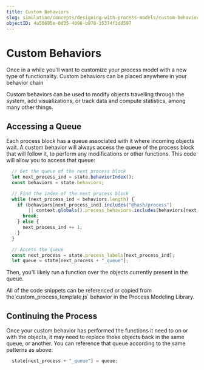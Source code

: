 ```yaml
---
title: Custom Behaviors
slug: simulation/concepts/designing-with-process-models/custom-behaviors
objectID: 4a50695e-0d35-4098-b978-35374f3dd597
---
```


# Custom Behaviors

Once in a while you'll want to customize your process model with a new type of functionality. Custom behaviors can be placed anywhere in your behavior chain

<Hint style="info">
Custom behaviors can be used to modify objects travelling through the system, add visualizations, or track data and compute statistics, among many other things.
</Hint>

## Accessing a Queue

Each process block has a queue associated with it where incoming objects wait. A custom behavior will always access the queue of the process block that will follow it, to perform any modifications or other functions. This code will allow you to access that queue:

```javascript
  // Get the queue of the next process block
  let next_process_ind = state.behaviorIndex();
  const behaviors = state.behaviors;

  // Find the index of the next process block
  while (next_process_ind < behaviors.length) {
    if (behaviors[next_process_ind].includes("@hash/process")
        || context.globals().process_behaviors.includes(behaviors[next_process_ind])) {
      break;
    } else {
      next_process_ind += 1;
    }
  }

  // Access the queue
  const next_process = state.process_labels[next_process_ind];
  let queue = state[next_process + "_queue"];
```

Then, you'll likely run a function over the objects currently present in the queue.

<Hint style="info">
All of the code snippets can be referenced or copied from the`custom_process_template.js` behavior in the Process Modeling Library.
</Hint>

## Continuing the Process

Once your custom behavior has performed the functions it need to on or with the objects, it may need to replace those objects back in the same queue, or another. You can reference that queue according to the same patterns as above:

```javascript
  state[next_process + "_queue"] = queue;
```

